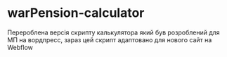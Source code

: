# warPension-calculator
Перероблена версія скрипту калькулятора який був розроблений для МП на вордпресс, зараз цей скрипт адаптовано для нового сайт на Webflow
